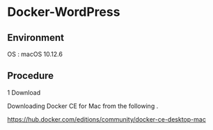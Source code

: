 # Docker-WordPress

## Environment
 OS : macOS 10.12.6


## Procedure

1 Download

Downloading Docker CE for Mac from the following .

https://hub.docker.com/editions/community/docker-ce-desktop-mac

